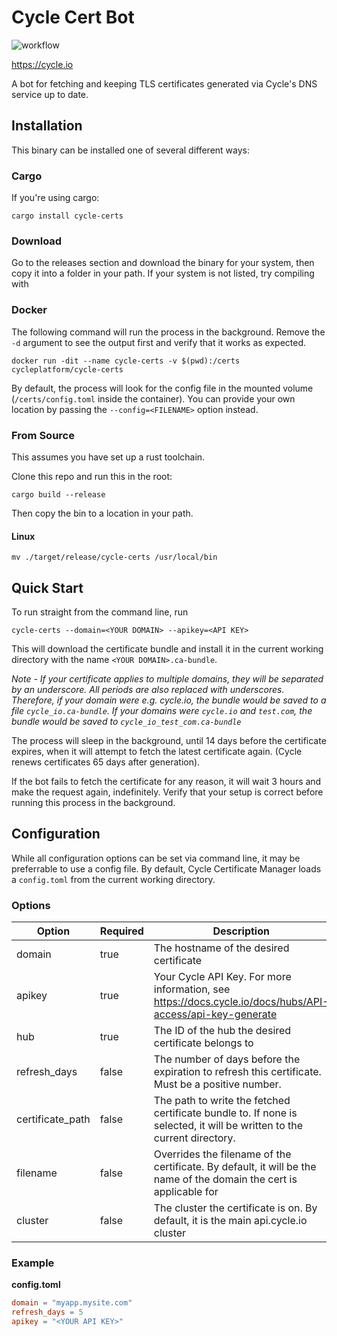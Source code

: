 # Cycle Cert Bot

![workflow](https://github.com/cycleplatform/cert-manager/actions/workflows/rust.yml/badge.svg)

https://cycle.io

A bot for fetching and keeping TLS certificates generated via Cycle's DNS
service up to date. 

## Installation

This binary can be installed one of several different ways:

### Cargo

If you're using cargo:

`cargo install cycle-certs`

### Download

Go to the releases section and download the binary for your system, then copy it into a folder in your path.
If your system is not listed, try compiling with 

### Docker

The following command will run the process in the background. Remove the `-d`
argument to see the output first and verify that it works as expected.

`docker run -dit --name cycle-certs -v $(pwd):/certs cycleplatform/cycle-certs`

By default, the process will look for the config file in the mounted volume
(`/certs/config.toml` inside the container). You can provide your own location
by passing the `--config=<FILENAME>` option instead.

### From Source

This assumes you have set up a rust toolchain.

Clone this repo and run this in the root:

`cargo build --release`

Then copy the bin to a location in your path.

#### Linux

`mv ./target/release/cycle-certs /usr/local/bin`

## Quick Start

To run straight from the command line, run 

`cycle-certs --domain=<YOUR DOMAIN> --apikey=<API KEY>`

This will download the certificate bundle and install it in the current working directory with the name `<YOUR DOMAIN>.ca-bundle`. 

_Note - If your certificate applies to multiple domains, they will be separated by an underscore. All periods are also replaced with underscores. Therefore, if your domain were e.g. cycle.io, the bundle would be saved to a file `cycle_io.ca-bundle`. If your domains were `cycle.io` and `test.com`, the bundle would be saved to `cycle_io_test_com.ca-bundle`_

The process will sleep in the background, until 14 days before the certificate expires, when it will attempt to fetch the latest certificate again. (Cycle renews certificates 65 days after generation).

If the bot fails to fetch the certificate for any reason, it will wait 3 hours and make the request again, indefinitely. Verify that your setup is correct before running this process in the background.


## Configuration

While all configuration options can be set via command line, it may be preferrable to use a config file. By default, Cycle Certificate Manager loads a `config.toml` from the current working directory.

### Options

| Option | Required | Description |
| ------ | -------- | ----------- |
| domain | true | The hostname of the desired certificate |
| apikey | true |Your Cycle API Key. For more information, see https://docs.cycle.io/docs/hubs/API-access/api-key-generate |
| hub | true |The ID of the hub the desired certificate belongs to |
| refresh_days | false| The number of days before the expiration to refresh this certificate. Must be a positive number. |
| certificate_path | false | The path to write the fetched certificate bundle to. If none is selected, it will be written to the current directory. |
| filename | false | Overrides the filename of the certificate. By default, it will be the name of the domain the cert is applicable for |
| cluster | false | The cluster the certificate is on. By default, it is the main api.cycle.io cluster |


### Example

**config.toml**

```toml
domain = "myapp.mysite.com"
refresh_days = 5
apikey = "<YOUR API KEY>"
```
